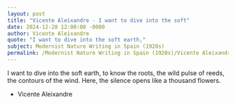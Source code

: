 ```yaml
---
layout: post
title: "Vicente Aleixandre - I want to dive into the soft"
date: 2024-12-28 12:00:00 -0000
author: Vicente Aleixandre
quote: "I want to dive into the soft earth,"
subject: Modernist Nature Writing in Spain (1920s)
permalink: /Modernist Nature Writing in Spain (1920s)/Vicente Aleixandre/Vicente Aleixandre - I want to dive into the soft
---
```


I want to dive into the soft earth,
to know the roots,
the wild pulse of reeds,
the contours of the wind.
Here, the silence opens like a thousand flowers.

- Vicente Aleixandre
